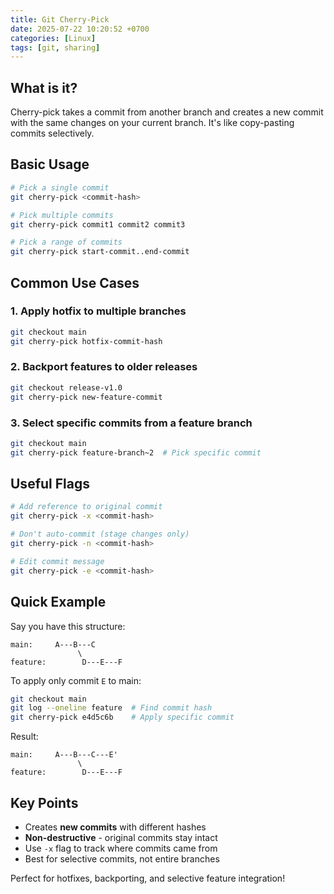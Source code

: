 ```yaml
---
title: Git Cherry-Pick
date: 2025-07-22 10:20:52 +0700
categories: [Linux]
tags: [git, sharing]
---
```

## What is it?

Cherry-pick takes a commit from another branch and creates a new commit with the same changes on your current branch. It's like copy-pasting commits selectively.

## Basic Usage

```bash
# Pick a single commit
git cherry-pick <commit-hash>

# Pick multiple commits
git cherry-pick commit1 commit2 commit3

# Pick a range of commits
git cherry-pick start-commit..end-commit
```

## Common Use Cases

### 1. Apply hotfix to multiple branches
```bash
git checkout main
git cherry-pick hotfix-commit-hash
```

### 2. Backport features to older releases
```bash
git checkout release-v1.0
git cherry-pick new-feature-commit
```

### 3. Select specific commits from a feature branch
```bash
git checkout main
git cherry-pick feature-branch~2  # Pick specific commit
```

## Useful Flags

```bash
# Add reference to original commit
git cherry-pick -x <commit-hash>

# Don't auto-commit (stage changes only)
git cherry-pick -n <commit-hash>

# Edit commit message
git cherry-pick -e <commit-hash>
```

## Quick Example

Say you have this structure:
```
main:     A---B---C
               \
feature:        D---E---F
```

To apply only commit `E` to main:
```bash
git checkout main
git log --oneline feature  # Find commit hash
git cherry-pick e4d5c6b    # Apply specific commit
```

Result:
```
main:     A---B---C---E'
               \
feature:        D---E---F
```

## Key Points
- Creates **new commits** with different hashes
- **Non-destructive** - original commits stay intact
- Use `-x` flag to track where commits came from
- Best for selective commits, not entire branches

Perfect for hotfixes, backporting, and selective feature integration!
